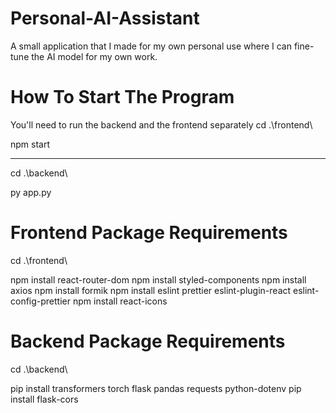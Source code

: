 # Personal-AI-Assistant
A small application that I made for my own personal use where I can fine-tune the AI model for my own work.

# How To Start The Program

You'll need to run the backend and the frontend separately
cd .\frontend\

npm start

---------------------
cd .\backend\

py app.py

# Frontend Package Requirements
cd .\frontend\ 

npm install react-router-dom
npm install styled-components
npm install axios
npm install formik
npm install eslint prettier eslint-plugin-react eslint-config-prettier
npm install react-icons

# Backend Package Requirements

cd .\backend\

pip install transformers torch flask pandas requests python-dotenv
pip install flask-cors
